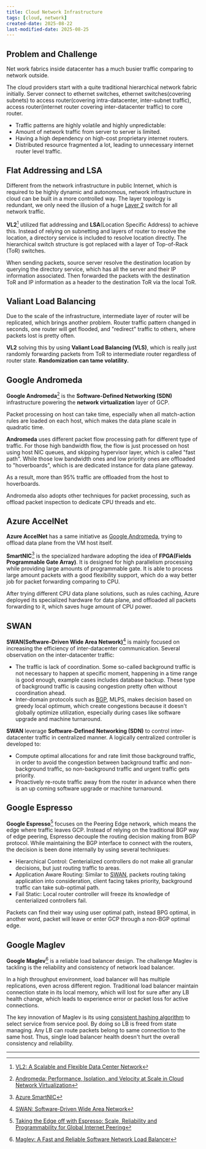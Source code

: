 ```yaml
---
title: Cloud Network Infrastructure
tags: [cloud, network]
created-date: 2025-08-22
last-modified-date: 2025-08-25
---
```


## Problem and Challenge

Net work fabrics inside datacenter has a much busier traffic comparing to network outside.

The cloud providers start with a quite traditional hierarchical network fabric initially. Server connect to ethernet switches, ethernet switches(covering subnets) to access router(covering intra-datacenter, inter-subnet traffic), access router(internet router covering inter-datacenter traffic) to core router.

- Traffic patterns are highly volatile and highly unpredictable:
- Amount of network traffic from server to server is limited.
- Having a high dependency on high-cost proprietary internet routers.
- Distributed resource fragmented a lot, leading to unnecessary internet router level traffic.

## Flat Addressing and LSA

Different from the network infrastructure in public Internet, which is required to be highly dynamic and autonomous, network infrastructure in cloud can be built in a more controlled way. The layer topology is redundant, we only need the illusion of a huge [Layer 2](note/by/developer/computer_network_basic.md#Layers%20of%20Computer%20Network) switch for all network traffic.

**VL2**[^1] utilized flat addressing and **LSA**(Location Specific Address) to achieve this. Instead of relying on subnetting and layers of router to resolve the location, a directory service is included to resolve location directly. The hierarchical switch structure is got replaced with a layer of Top-of-Rack (ToR) switches.

When sending packets, source server resolve the destination location by querying the directory service, which has all the server and their IP information associated. Then forwarded the packets with the destination ToR and IP information as a header to the destination ToR via the local ToR.

## Valiant Load Balancing

Due to the scale of the infrastructure, intermediate layer of router will be replicated, which brings another problem. Router traffic pattern changed in seconds, one router will get flooded, and "redirect" traffic to others, where packets lost is pretty often.

**VL2** solving this by using **Valiant Load Balancing (VLS)**, which is really just randomly forwarding packets from ToR to intermediate router regardless of router state. **Randomization can tame volatility.**

## Google Andromeda

**Google Andromeda**[^2] is the **Software-Defined Networking (SDN)** infrastructure powering the **network virtualization** layer of GCP.

Packet processing on host can take time, especially when all match-action rules are loaded on each host, which makes the data plane scale in quadratic time.

**Andromeda** uses different packet flow processing path for different type of traffic. For those high bandwidth flow, the flow is just processed on host using host NIC queues, and skipping hypervisor layer, which is called "fast path". While those low bandwidth ones and low priority ones are offloaded to "hoverboards", which is are dedicated instance for data plane gateway.

As a result, more than 95% traffic are offloaded from the host to hoverboards.

Andromeda also adopts other techniques for packet processing, such as offload packet inspection to dedicate CPU threads and etc.

## Azure AccelNet

**Azure AccelNet** has a same initiative as [Google Andromeda](#Google%20Andromeda), trying to offload data plane from the VM host itself.

**SmartNIC**[^3] is the specialized hardware adopting the idea of **FPGA(Fields Programmable Gate Array)**. It is designed for high parallelism processing while providing large amounts of programmable gate. It is able to process large amount packets with a good flexibility support, which do a way better job for packet forwarding comparing to CPU.

After trying different CPU data plane solutions, such as rules caching, Azure deployed its specialized hardware for data plane, and offloaded all packets forwarding to it, which saves huge amount of CPU power.

## SWAN

**SWAN(Software-Driven Wide Area Network)**[^4] is mainly focused on increasing the efficiency of inter-datacenter communication. Several observation on the inter-datacenter traffic:

- The traffic is lack of coordination. Some so-called background traffic is not necessary to happen at specific moment, happening in a time range is good enough, example cases includes database backup. These type of background traffic is causing congestion pretty often without coordination ahead.
- Inter-domain protocols such as [BGP](note/by/developer/network_protocols.md#BGP), MLPS, makes decision based on greedy local optimum, which create congestions because it doesn't globally optimize utilization, especially during cases like software upgrade and machine turnaround.

**SWAN** leverage **Software-Defined Networking (SDN)** to control inter-datacenter traffic in centralized manner. A logically centralized controller is developed to:

- Compute optimal allocations for and rate limit those background traffic, in order to avoid the congestion between background traffic and non-background traffic, so non-background traffic and urgent traffic gets priority.
- Proactively re-route traffic away from the router in advance when there is an up coming software upgrade or machine turnaround.

## Google Espresso

**Google Espresso**[^5] focuses on the Peering Edge network, which means the edge where traffic leaves GCP. Instead of relying on the traditional BGP way of edge peering, Espresso decouple the routing decision making from BGP protocol. While maintaining the BGP interface to connect with the routers, the decision is been done internally by using several techniques:

- Hierarchical Control: Centerialized controllers do not make all granular decisions, but just routing traffic to areas.
- Application Aware Routing: Similar to [SWAN](#SWAN), packets routing taking application into consideration, client facing takes priority, background traffic can take sub-optimal path.
- Fail Static: Local router controller will freeze its knowledge of centerialized controllers fail.

Packets can find their way using user optimal path, instead BPG optimal, in another word, packet will leave or enter GCP through a non-BGP optimal edge.

## Google Maglev

**Google Maglev**[^6] is a reliable load balancer design. The challenge Maglev is tackling is the reliability and consistency of network load balancer.

In a high throughput environment, load balancer will has multiple replications, even across different region. Traditional load balancer maintain connection state in its local memory, which will lost for sure after any LB health change, which leads to experience error or packet loss for active connections.

The key innovation of Maglev is its using [consistent hashing algorithm](note/by/developer/consistent_hashing.md) to select service from service pool. By doing so LB is freed from state managing. Any LB can route packets belong to same connection to the same host. Thus, single load balancer health doesn't hurt the overall consistency and reliability.

---

[^1]: [VL2: A Scalable and Flexible Data Center Network](https://www.microsoft.com/en-us/research/publication/vl2-a-scalable-and-flexible-data-center-network/)
[^2]: [Andromeda: Performance, Isolation, and Velocity at Scale in Cloud Network Virtualization](https://research.google/pubs/andromeda-performance-isolation-and-velocity-at-scale-in-cloud-network-virtualization/)
[^3]: [Azure SmartNIC](https://www.microsoft.com/en-us/research/project/azure-smartnic/)
[^4]: [SWAN: Software-Driven Wide Area Network](https://www.microsoft.com/en-us/research/blog/born-in-the-research-lab-a-decade-ago-swan-continues-to-accelerate-networking-in-the-microsoft-cloud/)
[^5]: [Taking the Edge off with Espresso: Scale, Reliability and Programmability for Global Internet Peering](https://research.google/pubs/taking-the-edge-off-with-espresso-scale-reliability-and-programmability-for-global-internet-peering/)
[^6]: [Maglev: A Fast and Reliable Software Network Load Balancer](https://research.google/pubs/maglev-a-fast-and-reliable-software-network-load-balancer/)